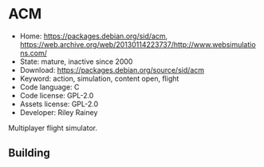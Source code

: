 # ACM

- Home: https://packages.debian.org/sid/acm, https://web.archive.org/web/20130114223737/http://www.websimulations.com/
- State: mature, inactive since 2000
- Download: https://packages.debian.org/source/sid/acm
- Keyword: action, simulation, content open, flight
- Code language: C
- Code license: GPL-2.0
- Assets license: GPL-2.0
- Developer: Riley Rainey

Multiplayer flight simulator.

## Building
